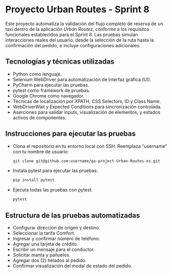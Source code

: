 # Proyecto Urban Routes - Sprint 8
Este proyecto automatiza la validación del flujo completo de reserva de un taxi dentro de la aplicación *Urban Routes*, conforme a los requisitos funcionales establecidos para el Sprint 8. Las pruebas simulan interacciones reales del usuario, desde la selección de la ruta hasta la confirmación del pedido, e incluye configuraciones adicionales.

## Tecnologías y técnicas utilizadas
- Python como lenguaje.
- Selenium WebDriver para automatización de interfaz gráfica (UI).
- PyCharm para ejecutar las pruebas.
- pytest como framework de pruebas.
- Google Chrome como navegador. 
- Técnicas de localización por XPATH, CSS Selectors, ID y Class Name.
- WebDriverWait y Expected Conditions para sincronización controlada.
- Aserciones para validar inputs, visualización de elementos, y estados activos de componentes.

## Instrucciones para ejecutar las pruebas
- Clona el repositorio en tu entorno local con SSH. Reemplaza “username” con tu nombre de usuario:
     ```sh
   git clone git@github.com:username/qa-project-Urban-Routes-es.git
   ```
- Instala pytest para ejecutar las pruebas:
    ```sh
  pip install pytest
   ```
- Ejecuta todas las pruebas con pytest:
    ```sh
  pytest
   ```

## Estructura de las pruebas automatizadas
- Configurar dirección de origen y destino.
- Seleccionar la tarifa Comfort.
- Ingresar y confirmar número de teléfono.
- Agregar una tarjeta de crédito.
- Escribir un mensaje para el conductor.
- Solicitar manta y pañuelos.
- Agregar dos (2) helados al pedido.
- Confirmar visualización del modal de estado del pedido.